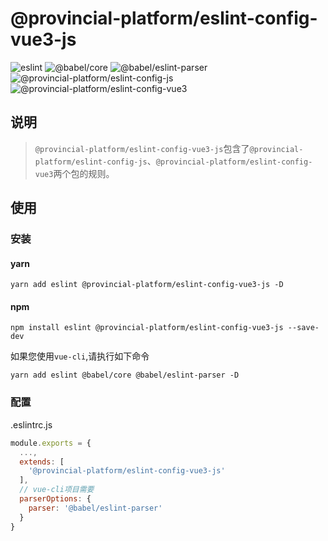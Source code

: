 # @provincial-platform/eslint-config-vue3-js

![eslint](https://img.shields.io/badge/eslint-v7.29.0-blue)
![@babel/core](https://img.shields.io/badge/%40babel%2Fcore-v7.14.8-blue)
![@babel/eslint-parser](https://img.shields.io/badge/%40babel%2Feslint--parser-v7.14.7-blue)
![@provincial-platform/eslint-config-js](https://img.shields.io/badge/%40provincial--platform%2Feslint--config--js-v0.1.1-blue)
![@provincial-platform/eslint-config-vue3](https://img.shields.io/badge/%40provincial--platform%2Feslint--config--vue3-v0.1.0-blue)


## 说明

> `@provincial-platform/eslint-config-vue3-js`包含了`@provincial-platform/eslint-config-js`、`@provincial-platform/eslint-config-vue3`两个包的规则。

## 使用

### 安装

#### yarn
```shell
yarn add eslint @provincial-platform/eslint-config-vue3-js -D
```

#### npm

```shell
npm install eslint @provincial-platform/eslint-config-vue3-js --save-dev
```

如果您使用`vue-cli`,请执行如下命令
```shell
yarn add eslint @babel/core @babel/eslint-parser -D
```

### 配置
.eslintrc.js
```javascript
module.exports = {
  ...,
  extends: [
    '@provincial-platform/eslint-config-vue3-js'
  ],
  // vue-cli项目需要
  parserOptions: {
    parser: '@babel/eslint-parser'
  }
}
```
